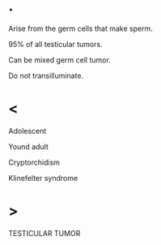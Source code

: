 # .

Arise from the germ cells that make sperm.

95% of all testicular tumors.

Can be mixed germ cell tumor.

Do not transilluminate.

# <

Adolescent

Yound adult

Cryptorchidism

Klinefelter syndrome

# >

TESTICULAR TUMOR
